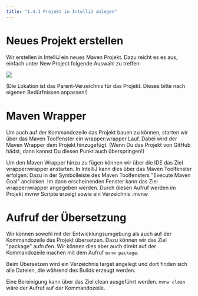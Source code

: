 ```yaml
---
title: "1.4.1 Projekt in IntelliJ anlegen"
---
```


# Neues Projekt erstellen
Wir erstellen in IntelliJ ein neues Maven Projekt. Dazu reicht es es aus, einfach unter New Project folgende Auswahl zu treffen:

<img src="../1.4-new-project.png"></img>

(Die Lokation ist das Parent-Verzeichnis für das Projekt. Dieses bitte nach eigenen Bedürfnissen anpassen!)

# Maven Wrapper

Um auch auf der Kommandozeile das Projekt bauen zu können, starten wir über das Maven Toolfenster ein wrapper:wrapper Lauf. Dabei wird der Maven Wrapper dem Projekt hinzugefügt. (Wenn Du das Projekt von GitHub hädst, dann kannst Du diesen Punkt auch überspringen!)

Um den Maven Wrapper hinzu zu fügen können wir über die IDE das Ziel wrapper:wrapper anstarten. In IntelliJ kann dies über das Maven Toolfenster erfolgen: Dazu in der Symbolleiste des Maven Toolfensters "Execute Maven Goal" anclicken. Im dann erscheinenden Fenster kann das Ziel wrapper:wrapper angegeben werden. Durch diesen Aufruf werden im Projekt mvnw Scripte erzeigt sowie ein Verzeichnis .mvnw

# Aufruf der Übersetzung

Wir können sowohl mit der Entwicklungsumgebung als auch auf der Kommandozeile das Projekt übersetzen. Dazu können wir das Ziel "package" aufrufen. Wir können dies aber auch direkt auf der Kommandozeile machen mit dem Aufruf ```mvnw package```.

Beim Übersetzen wird ein Verzeichnis target angelegt und dort finden sich alle Dateien, die während des Builds erzeugt werden.

Eine Bereinigung kann über das Ziel clean ausgeführt werden. ```mvnw clean``` wäre der Aufruf auf der Kommandozeile.

